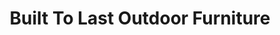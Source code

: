 ---
title: "Built To Last Outdoor Furniture"
url: /moyock/built-to-last-outdoor-furniture/
shop: Möbel
---